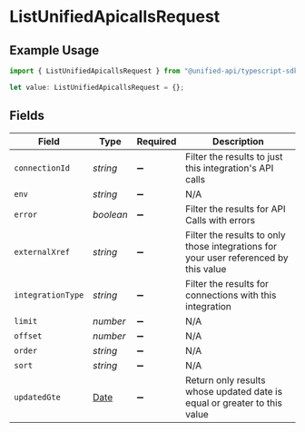 # ListUnifiedApicallsRequest

## Example Usage

```typescript
import { ListUnifiedApicallsRequest } from "@unified-api/typescript-sdk/sdk/models/operations";

let value: ListUnifiedApicallsRequest = {};
```

## Fields

| Field                                                                                         | Type                                                                                          | Required                                                                                      | Description                                                                                   |
| --------------------------------------------------------------------------------------------- | --------------------------------------------------------------------------------------------- | --------------------------------------------------------------------------------------------- | --------------------------------------------------------------------------------------------- |
| `connectionId`                                                                                | *string*                                                                                      | :heavy_minus_sign:                                                                            | Filter the results to just this integration's API calls                                       |
| `env`                                                                                         | *string*                                                                                      | :heavy_minus_sign:                                                                            | N/A                                                                                           |
| `error`                                                                                       | *boolean*                                                                                     | :heavy_minus_sign:                                                                            | Filter the results for API Calls with errors                                                  |
| `externalXref`                                                                                | *string*                                                                                      | :heavy_minus_sign:                                                                            | Filter the results to only those integrations for your user referenced by this value          |
| `integrationType`                                                                             | *string*                                                                                      | :heavy_minus_sign:                                                                            | Filter the results for connections with this integration                                      |
| `limit`                                                                                       | *number*                                                                                      | :heavy_minus_sign:                                                                            | N/A                                                                                           |
| `offset`                                                                                      | *number*                                                                                      | :heavy_minus_sign:                                                                            | N/A                                                                                           |
| `order`                                                                                       | *string*                                                                                      | :heavy_minus_sign:                                                                            | N/A                                                                                           |
| `sort`                                                                                        | *string*                                                                                      | :heavy_minus_sign:                                                                            | N/A                                                                                           |
| `updatedGte`                                                                                  | [Date](https://developer.mozilla.org/en-US/docs/Web/JavaScript/Reference/Global_Objects/Date) | :heavy_minus_sign:                                                                            | Return only results whose updated date is equal or greater to this value                      |